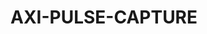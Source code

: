 # AXI-PULSE-CAPTURE

```{devicetree} /wsshare/analog_work/vger/linux/Documentation/devicetree/bindings/iio/adc/adi,axi-pulse-capture.yaml
```